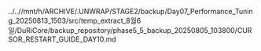 ../..//mnt/h/ARCHIVE/.UNWRAP/STAGE2/backup/Day07_Performance_Tuning_20250813_1503/src/temp_extract_8월6일/DuRiCore/backup_repository/phase5_5_backup_20250805_103800/CURSOR_RESTART_GUIDE_DAY10.md
